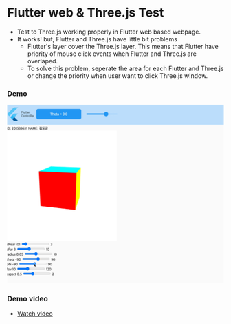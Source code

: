 # Flutter web & Three.js Test

- Test to Three.js working properly in Flutter web based webpage.
- It works! but, Flutter and Three.js have little bit problems
  - Flutter's layer cover the Three.js layer. This means that Flutter have priority of mouse click events when Flutter and Three.js are overlaped. 
  - To solve this problem, seperate the area for each Flutter and Three.js or change the priority when user want to click Three.js window.

### Demo

<img src="https://github.com/GC212CG/flutter-threejs-test/blob/master/references/demo.png?raw=true" width=700>

### Demo video
 - [Watch video](https://github.com/GC212CG/flutter-threejs-test/blob/master/references/demo.mp4?raw=true)